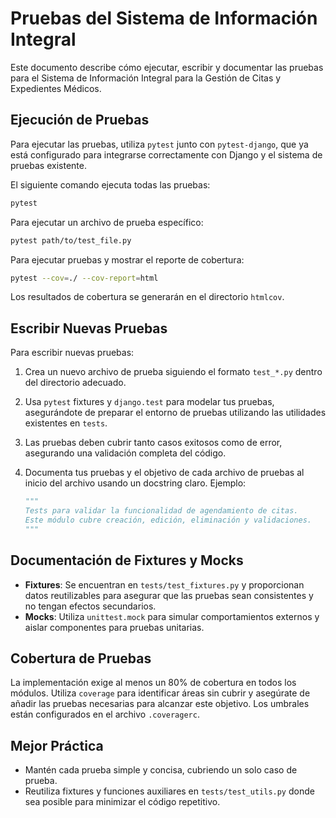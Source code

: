 # Pruebas del Sistema de Información Integral

Este documento describe cómo ejecutar, escribir y documentar las pruebas para el Sistema de Información Integral para la Gestión de Citas y Expedientes Médicos.

## Ejecución de Pruebas

Para ejecutar las pruebas, utiliza `pytest` junto con `pytest-django`, que ya está configurado para integrarse correctamente con Django y el sistema de pruebas existente.

El siguiente comando ejecuta todas las pruebas:

```bash
pytest
```

Para ejecutar un archivo de prueba específico:

```bash
pytest path/to/test_file.py
```

Para ejecutar pruebas y mostrar el reporte de cobertura:

```bash
pytest --cov=./ --cov-report=html
```

Los resultados de cobertura se generarán en el directorio `htmlcov`.

## Escribir Nuevas Pruebas

Para escribir nuevas pruebas:

1. Crea un nuevo archivo de prueba siguiendo el formato `test_*.py` dentro del directorio adecuado.
2. Usa `pytest` fixtures y `django.test` para modelar tus pruebas, asegurándote de preparar el entorno de pruebas utilizando las utilidades existentes en `tests`.
3. Las pruebas deben cubrir tanto casos exitosos como de error, asegurando una validación completa del código.
4. Documenta tus pruebas y el objetivo de cada archivo de pruebas al inicio del archivo usando un docstring claro. Ejemplo:

   ```python
   """
   Tests para validar la funcionalidad de agendamiento de citas.
   Este módulo cubre creación, edición, eliminación y validaciones.
   """
   ```

## Documentación de Fixtures y Mocks

- **Fixtures**: Se encuentran en `tests/test_fixtures.py` y proporcionan datos reutilizables para asegurar que las pruebas sean consistentes y no tengan efectos secundarios.
- **Mocks**: Utiliza `unittest.mock` para simular comportamientos externos y aislar componentes para pruebas unitarias.

## Cobertura de Pruebas

La implementación exige al menos un 80% de cobertura en todos los módulos. Utiliza `coverage` para identificar áreas sin cubrir y asegúrate de añadir las pruebas necesarias para alcanzar este objetivo. Los umbrales están configurados en el archivo `.coveragerc`.

## Mejor Práctica

- Mantén cada prueba simple y concisa, cubriendo un solo caso de prueba.
- Reutiliza fixtures y funciones auxiliares en `tests/test_utils.py` donde sea posible para minimizar el código repetitivo.
